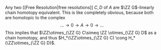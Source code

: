 Any two [[Free Resolution|free resolutions]] $C,D$ of $A$ are $\ZZ G$-linearly chain homotopy equivalent. This is like completely obvious, because both are homotopic to the complex$$\dots\to0\to A \to 0\to \dots$$
This implies that $\ZZ\otimes_{\ZZ G} C\simeq \ZZ \otimes_{\ZZ G} D$ as a chain homotopy, and thus $H_*(\ZZ\otimes_{\ZZ G} C) \cong H_*(\ZZ\otimes_{\ZZ G} D)$.